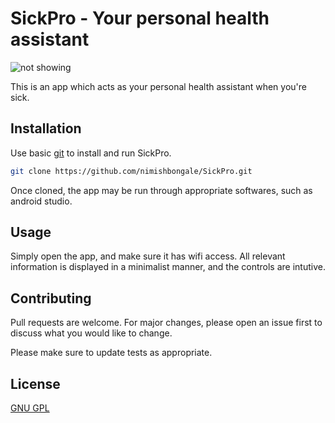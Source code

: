 # SickPro - Your personal health assistant 
![not showing](https://github.com/nimishbongale/SickPro/blob/master/docs/sickpro6.PNG)

This is an app which acts as your personal health assistant when you're sick.

## Installation

Use basic [git](https://services.github.com/on-demand/downloads/github-git-cheat-sheet.pdf) to install and run SickPro.

```bash
git clone https://github.com/nimishbongale/SickPro.git
```

Once cloned, the app may be run through appropriate softwares, such as android studio.

## Usage

Simply open the app, and make sure it has wifi access. All relevant information is displayed in a minimalist manner, and the controls are intutive.   
## Contributing
Pull requests are welcome. For major changes, please open an issue first to discuss what you would like to change.

Please make sure to update tests as appropriate.

## License
[GNU GPL](https://www.gnu.org/licenses/gpl-3.0.en.html)
